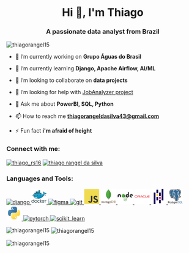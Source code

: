 <h1 align="center">Hi 👋, I'm Thiago</h1>
<h3 align="center">A passionate data analyst from Brazil</h3>

<p align="left"> <img src="https://komarev.com/ghpvc/?username=thiagorangel15&label=Profile%20views&color=0e75b6&style=flat" alt="thiagorangel15" /> </p>

- 🔭 I’m currently working on **Grupo Águas do Brasil**

- 🌱 I’m currently learning **Django, Apache Airflow, AI/ML**

- 👯 I’m looking to collaborate on **data projects**

- 🤝 I’m looking for help with [JobAnalyzer project](https://github.com/thiagorangel15/JobAnalyzer)

- 💬 Ask me about **PowerBI, SQL, Python**

- 📫 How to reach me **thiagorangeldasilva43@gmail.com**

- ⚡ Fun fact **i'm afraid of height**

<h3 align="left">Connect with me:</h3>
<p align="left">
<a href="https://twitter.com/thiago_rs16" target="blank"><img align="center" src="https://raw.githubusercontent.com/rahuldkjain/github-profile-readme-generator/master/src/images/icons/Social/twitter.svg" alt="thiago_rs16" height="30" width="40" /></a>
<a href="https://linkedin.com/in/thiago rangel da silva" target="blank"><img align="center" src="https://raw.githubusercontent.com/rahuldkjain/github-profile-readme-generator/master/src/images/icons/Social/linked-in-alt.svg" alt="thiago rangel da silva" height="30" width="40" /></a>
</p>

<h3 align="left">Languages and Tools:</h3>
<p align="left"> <a href="https://www.djangoproject.com/" target="_blank" rel="noreferrer"> <img src="https://cdn.worldvectorlogo.com/logos/django.svg" alt="django" width="40" height="40"/> </a> <a href="https://www.docker.com/" target="_blank" rel="noreferrer"> <img src="https://raw.githubusercontent.com/devicons/devicon/master/icons/docker/docker-original-wordmark.svg" alt="docker" width="40" height="40"/> </a> <a href="https://www.figma.com/" target="_blank" rel="noreferrer"> <img src="https://www.vectorlogo.zone/logos/figma/figma-icon.svg" alt="figma" width="40" height="40"/> </a> <a href="https://git-scm.com/" target="_blank" rel="noreferrer"> <img src="https://www.vectorlogo.zone/logos/git-scm/git-scm-icon.svg" alt="git" width="40" height="40"/> </a> <a href="https://developer.mozilla.org/en-US/docs/Web/JavaScript" target="_blank" rel="noreferrer"> <img src="https://raw.githubusercontent.com/devicons/devicon/master/icons/javascript/javascript-original.svg" alt="javascript" width="40" height="40"/> </a> <a href="https://www.mongodb.com/" target="_blank" rel="noreferrer"> <img src="https://raw.githubusercontent.com/devicons/devicon/master/icons/mongodb/mongodb-original-wordmark.svg" alt="mongodb" width="40" height="40"/> </a> <a href="https://nodejs.org" target="_blank" rel="noreferrer"> <img src="https://raw.githubusercontent.com/devicons/devicon/master/icons/nodejs/nodejs-original-wordmark.svg" alt="nodejs" width="40" height="40"/> </a> <a href="https://www.oracle.com/" target="_blank" rel="noreferrer"> <img src="https://raw.githubusercontent.com/devicons/devicon/master/icons/oracle/oracle-original.svg" alt="oracle" width="40" height="40"/> </a> <a href="https://pandas.pydata.org/" target="_blank" rel="noreferrer"> <img src="https://raw.githubusercontent.com/devicons/devicon/2ae2a900d2f041da66e950e4d48052658d850630/icons/pandas/pandas-original.svg" alt="pandas" width="40" height="40"/> </a> <a href="https://www.postgresql.org" target="_blank" rel="noreferrer"> <img src="https://raw.githubusercontent.com/devicons/devicon/master/icons/postgresql/postgresql-original-wordmark.svg" alt="postgresql" width="40" height="40"/> </a> <a href="https://www.python.org" target="_blank" rel="noreferrer"> <img src="https://raw.githubusercontent.com/devicons/devicon/master/icons/python/python-original.svg" alt="python" width="40" height="40"/> </a> <a href="https://pytorch.org/" target="_blank" rel="noreferrer"> <img src="https://www.vectorlogo.zone/logos/pytorch/pytorch-icon.svg" alt="pytorch" width="40" height="40"/> </a> <a href="https://scikit-learn.org/" target="_blank" rel="noreferrer"> <img src="https://upload.wikimedia.org/wikipedia/commons/0/05/Scikit_learn_logo_small.svg" alt="scikit_learn" width="40" height="40"/> </a> </p>

<p><img align="left" src="https://github-readme-stats.vercel.app/api/top-langs?username=thiagorangel15&show_icons=true&locale=en&layout=compact" alt="thiagorangel15" /></p>

<p>&nbsp;<img align="center" src="https://github-readme-stats.vercel.app/api?username=thiagorangel15&show_icons=true&locale=en" alt="thiagorangel15" /></p>

<p><img align="center" src="https://github-readme-streak-stats.herokuapp.com/?user=thiagorangel15&" alt="thiagorangel15" /></p>

